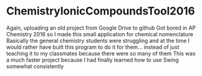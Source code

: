 # ChemistryIonicCompoundsTool2016
Again, uploading an old project from Google Drive to github 
Got bored in AP Chemistry 2016 so I made this small application for chemical nomenclature
Basically the general chemistry students were struggling and at the time I would rather have built this program to do it for them...
instead of just teaching it to my classmates because there were so many of them
This was a much faster project because I had finally learned how to use Swing somewhat consistently
